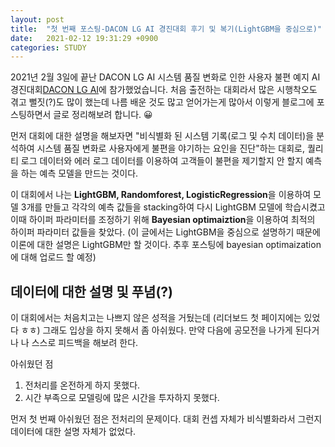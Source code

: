 ```yaml
---
layout: post
title:  "첫 번째 포스팅-DACON LG AI 경진대회 후기 및 복기(LightGBM을 중심으로)"
date:   2021-02-12 19:31:29 +0900
categories: STUDY
---
```


2021년 2월 3일에 끝난 DACON LG AI 시스템 품질 변화로 인한 사용자 불편 예지 AI 경진대회[DACON LG AI](https://dacon.io/competitions/official/235687/overview/)에 참가했었습니다.
처음 출전하는 대회라서 많은 시행착오도 겪고 뻘짓(?)도 많이 했는데 나름 배운 것도 많고 얻어가는게 많아서 이렇게 블로그에 포스팅하면서 글로 정리해보려 합니다. 😀
  
먼저 대회에 대한 설명을 해보자면 "비식별화 된 시스템 기록(로그 및 수치 데이터)을 분석하여 시스템 품질 변화로 사용자에게 불편을 야기하는 요인을 진단"하는 대회로, 퀄리티 로그 데이터와 에러 로그 데이터를 이용하여 고객들이 불편을 제기할지 안 할지 예측을 하는 예측 모델을 만드는 것이다.
  
이 대회에서 나는 **LightGBM, Randomforest, LogisticRegression**을 이용하여 모델 3개를 만들고 각각의 예측 값들을 stacking하여 다시 LightGBM 모델에 학습시켰고 이때 하이퍼 파라미터를 조정하기 위해 **Bayesian optimaiztion**을 이용하여 최적의 하이퍼 파라미터 값들을 찾았다. (이 글에서는 LightGBM을 중심으로 설명하기 때문에 이론에 대한 설명은 LightGBM만 할 것이다. 추후 포스팅에 bayesian optimaization에 대해 업로드 할 예정)



## 데이터에 대한 설명 및 푸념(?)

이 대회에서는 처음치고는 나쁘지 않은 성적을 거뒀는데 (리더보드 첫 페이지에는 있었다 ㅎㅎ) 그래도 입상을 하지 못해서 좀 아쉬웠다. 만약 다음에 공모전을 나가게 된다거나 나 스스로 피드백을 해보려 한다.

아쉬웠던 점
1. 전처리를 온전하게 하지 못했다.
2. 시간 부족으로 모델링에 많은 시간을 투자하지 못했다. 

먼저 첫 번째 아쉬웠던 점은 전처리의 문제이다. 대회 컨셉 자체가 비식별화라서 그런지 데이터에 대한 설명 자체가 없었다. 
